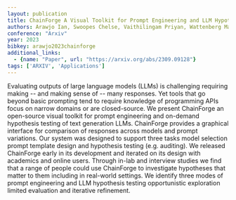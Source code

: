 ```yaml
---
layout: publication
title: ChainForge A Visual Toolkit for Prompt Engineering and LLM Hypothesis Testing
authors: Arawjo Ian, Swoopes Chelse, Vaithilingam Priyan, Wattenberg Martin, Glassman Elena
conference: "Arxiv"
year: 2023
bibkey: arawjo2023chainforge
additional_links:
  - {name: "Paper", url: "https://arxiv.org/abs/2309.09128"}
tags: ['ARXIV', 'Applications']
---
```

Evaluating outputs of large language models (LLMs) is challenging requiring making -- and making sense of -- many responses. Yet tools that go beyond basic prompting tend to require knowledge of programming APIs focus on narrow domains or are closed-source. We present ChainForge an open-source visual toolkit for prompt engineering and on-demand hypothesis testing of text generation LLMs. ChainForge provides a graphical interface for comparison of responses across models and prompt variations. Our system was designed to support three tasks model selection prompt template design and hypothesis testing (e.g. auditing). We released ChainForge early in its development and iterated on its design with academics and online users. Through in-lab and interview studies we find that a range of people could use ChainForge to investigate hypotheses that matter to them including in real-world settings. We identify three modes of prompt engineering and LLM hypothesis testing opportunistic exploration limited evaluation and iterative refinement.
